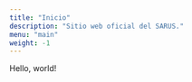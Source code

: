 ```yaml
---
title: "Inicio"
description: "Sitio web oficial del SARUS."
menu: "main"
weight: -1
---
```


Hello, world!
